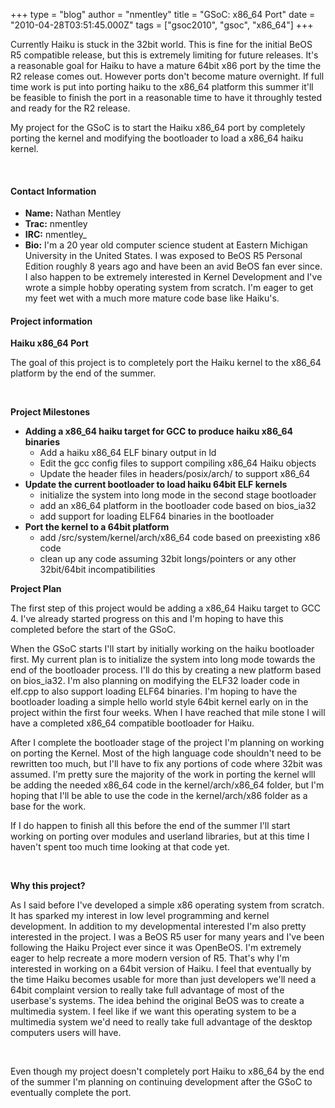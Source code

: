 +++
type = "blog"
author = "nmentley"
title = "GSoC: x86_64 Port"
date = "2010-04-28T03:51:45.000Z"
tags = ["gsoc2010", "gsoc", "x86_64"]
+++

<p>Currently Haiku is stuck in the 32bit world. This is fine for the initial BeOS R5 compatible release, but this is extremely limiting for future releases. It's a reasonable goal for Haiku to have a mature 64bit x86 port by the time the R2 release comes out. However ports don't become mature overnight. If full time work is put into porting haiku to the x86_64 platform this summer it'll be feasible to finish the port in a reasonable time to have it throughly tested and ready for the R2 release.</p>
<p>My project for the GSoC is to start the Haiku x86_64 port by completely porting the kernel and modifying the bootloader to load a x86_64 haiku kernel.</p>

<!--more-->

<br>

<h4 class="icon-person-medium">Contact Information</h4>
<ul>
	<li><strong>Name:</strong> Nathan Mentley</li>
	<li><strong>Trac:</strong> nmentley</li>
	<li><strong>IRC:</strong> nmentley_</li>
	<li><strong>Bio:</strong> I'm a 20 year old computer science student at Eastern Michigan University in the United States. I was exposed to BeOS R5 Personal Edition roughly 8 years ago and have been an avid BeOS fan ever since. I also happen to be extremely interested in Kernel Development and I've wrote a simple hobby operating system from scratch. I'm eager to get my feet wet with a much more mature code base like Haiku's.</li>
</ul>

<h4 class="icon-app-medium">Project information</h4> 

<p><strong>Haiku x86_64 Port</strong></p>
<p>The goal of this project is to completely port the Haiku kernel to the x86_64 platform by the end of the summer.</p>
<br>
<p><strong>Project Milestones</strong></p>
<ul>
	<li>
		<strong>Adding a x86_64 haiku target for GCC to produce haiku x86_64 binaries</strong>
		<ul>
			<li>Add a haiku x86_64 ELF binary output in ld</li>
			<li>Edit the gcc config files to support compiling x86_64 Haiku objects</li>
			<li>Update the header files in headers/posix/arch/ to support x86_64</li>
		</ul>
	</li>
	<li>
		<strong>Update the current bootloader to load haiku 64bit ELF kernels</strong>
		<ul>
			<li>initialize the system into long mode in the second stage bootloader</li>
			<li>add an x86_64 platform in the bootloader code based on bios_ia32</li>
			<li>add support for loading ELF64 binaries in the bootloader</li>
		</ul>
	</li>
	<li>
		<strong>Port the kernel to a 64bit platform</strong>
		<ul>
			<li>add /src/system/kernel/arch/x86_64 code based on preexisting x86 code</li>
			<li>clean up any code assuming 32bit longs/pointers or any other 32bit/64bit incompatibilities</li>
		</ul>
	</li>
</ul>
<p><strong>Project Plan</strong></p>
<p>The first step of this project would be adding a x86_64 Haiku target to GCC 4. I've already started progress on this and I'm hoping to have this completed before the start of the GSoC.</p>
<p>When the GSoC starts I'll start by initially working on the haiku bootloader first. My current plan is to initialize the system into long mode towards the end of the bootloader process. I'll do this by creating a new platform based on bios_ia32. I'm also planning on modifying the ELF32 loader code in elf.cpp to also support loading ELF64 binaries. I'm hoping to have the bootloader loading a simple hello world style 64bit kernel early on in the project within the first four weeks. When I have reached that mile stone I will have a completed x86_64 compatible bootloader for Haiku.</p>
<p>After I complete the bootloader stage of the project I'm planning on working on porting the Kernel. Most of the high language code shouldn't need to be rewritten too much, but I'll have to fix any portions of code where 32bit was assumed. I'm pretty sure the majority of the work in porting the kernel wlll be adding the needed x86_64 code in the kernel/arch/x86_64 folder, but I'm hoping that I'll be able to use the code in the kernel/arch/x86 folder as a base for the work.</p>
<p>If I do happen to finish all this before the end of the summer I'll start working on porting over modules and userland libraries, but at this time I haven't spent too much time looking at that code yet.</p>

<br>
<p><strong>Why this project?</strong></p>
<p>As I said before I've developed a simple x86 operating system from scratch. It has sparked my interest in low level programming and kernel development. In addition to my developmental interested I'm also pretty interested in the project. I was a BeOS R5 user for many years and I've been following the Haiku Project ever since it was OpenBeOS. I'm extremely eager to help recreate a more modern version of R5. That's why I'm interested in working on a 64bit version of Haiku. I feel that eventually by the time Haiku becomes usable for more than just developers we'll need a 64bit complaint version to really take full advantage of most of the userbase's systems. The idea behind the original BeOS was to create a multimedia system. I feel like if we want this operating system to be a multimedia system we'd need to really take full advantage of the desktop computers users will have.</p>
<br>
<p>Even though my project doesn't completely port Haiku to x86_64 by the end of the summer I'm planning on continuing development after the GSoC to eventually complete the port.</p>